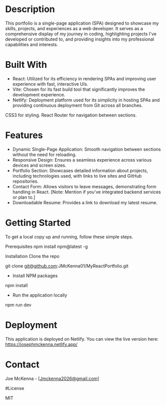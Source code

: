 # Description

This portfolio is a single-page application (SPA) designed to showcase my skills, projects, and experiences as a web developer. It serves as a comprehensive display of my journey in coding, highlighting projects I've developed or contributed to, and providing insights into my professional capabilities and interests.

# Built With

- React: Utilized for its efficiency in rendering SPAs and improving user experience with fast, interactive UIs.
- Vite: Chosen for its fast build tool that significantly improves the development experience.
- Netlify: Deployment platform used for its simplicity in hosting SPAs and providing continuous deployment from Git across all branches.


CSS3 for styling.
React Router for navigation between sections.

# Features

- Dynamic Single-Page Application: Smooth navigation between sections without the need for reloading.
- Responsive Design: Ensures a seamless experience across various devices and screen sizes.
- Portfolio Section: Showcases detailed information about projects, including technologies used, with links to live sites and GitHub repositories.
- Contact Form: Allows visitors to leave messages, demonstrating form handling in React. [Note: Mention if you've integrated backend services or plan to.]
- Downloadable Resume: Provides a link to download my latest resume.

# Getting Started

To get a local copy up and running, follow these simple steps.

Prerequisites
npm install npm@latest -g

Installation
Clone the repo

git clone git@github.com:JMcKenna01/MyReactPortfolio.git

- Install NPM packages

npm install

- Run the application locally


npm run dev

# Deployment 

This application is deployed on Netlify. You can view the live version here: https://josephmckenna.netlify.app/
# Contact
Joe McKenna - [Jmckenna2026@gmail.com]

#License

MIT

